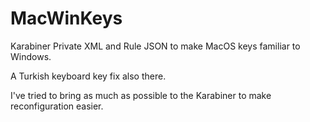 # MacWinKeys

Karabiner Private XML and Rule JSON to make MacOS keys familiar to Windows.

A Turkish keyboard key fix also there.

I've tried to bring as much as possible to the Karabiner to make reconfiguration easier.
